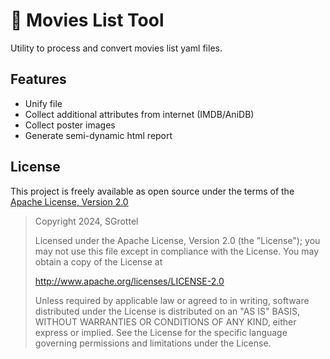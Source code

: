 # 🎦 Movies List Tool
Utility to process and convert movies list yaml files.

## Features
* Unify file
* Collect additional attributes from internet (IMDB/AniDB)
* Collect poster images
* Generate semi-dynamic html report

## License
This project is freely available as open source under the terms of the [Apache License, Version 2.0](LICENSE)

> Copyright 2024, SGrottel
>
> Licensed under the Apache License, Version 2.0 (the "License");
> you may not use this file except in compliance with the License.
> You may obtain a copy of the License at
>
> http://www.apache.org/licenses/LICENSE-2.0
>
> Unless required by applicable law or agreed to in writing, software
> distributed under the License is distributed on an "AS IS" BASIS,
> WITHOUT WARRANTIES OR CONDITIONS OF ANY KIND, either express or implied.
> See the License for the specific language governing permissions and
> limitations under the License.
